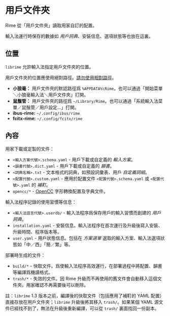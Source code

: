 # 用戶文件夾

Rime 從「用戶文件夾」讀取用家自訂的配置。

輸入法運行時保存的數據如 *用戶詞典*、安裝信息、選項狀態等也放在這裏。

## 位置

`librime` 允許輸入法指定用戶文件夾的位置。

用戶文件夾的位置應使用絕對路徑。[請勿使用相對路徑](https://github.com/rime/weasel/issues/563)。

- **小狼毫：** 用戶文件夾的默認路徑爲 `%APPDATA%\Rime`。也可以通過「開始菜單＼小狼毫輸入法＼用戶文件夾」打開。
- **鼠鬚管：** 用戶文件夾的路徑爲 `~/Library/Rime`。也可以通過「系統輸入法菜單／鼠鬚管／用戶設定…」打開。
- **ibus-rime:** `~/.config/ibus/rime`
- **fcitx-rime:** `~/.config/fcitx/rime`

## 內容

用家下載或定製的文件：

- `<輸入方案代號>.schema.yaml` - 用戶下載或自定義的 *輸入方案*。
- `<韻書代號>.dict.yaml` - 用戶下載或自定義的 *韻書*。
- `<詞典名稱>.txt` - 文本格式的詞典，如預設詞彙表、用戶 *自定義詞組*。
- `<配置代號>.custom.yaml` - 應用於配置文件 `<配置代號>.schema.yaml` 或 `<配置代號>.yaml` 的 *補靪*。
- `opencc/*` - [OpenCC](https://github.com/BYVoid/OpenCC) 字形轉換配置及字典文件。

輸入法程序記錄的使用習慣等信息：

- `<輸入法語言代號>.userdb/` - 輸入法程序爲保存用戶的輸入習慣而創建的 *用戶詞典*。
- `installation.yaml` - 安裝信息。輸入法程序在首次運行及升級後寫入安裝、升級時間、程序版本等。
- `user.yaml` - 用戶狀態信息。包括在 *方案選單* 選取的輸入方案、輸入法選項狀態如「中／西」「簡／繁」等。

部署時生成的文件：

- `build/*` - 快取文件。爲使輸入法程序高效運行，在部署過程中將配置、韻書等編譯爲機讀格式。
- `trash/*` - 失效的文件。因 Rime 升級而不再使用的舊文件會自動移入這個文件夾。用家確認不再需要後可以刪除。

註：`librime` 1.3 版本之前，編譯後的快取文件（包括應用了補靪的 YAML 配置）直接存放在用戶文件夾；`librime` 升級後將其移入 `trash/`。如果某個 YAML 源文件已經找不到了，無法在升級後重新編譯，可以從 `trash/` 裏面找回一份副本。